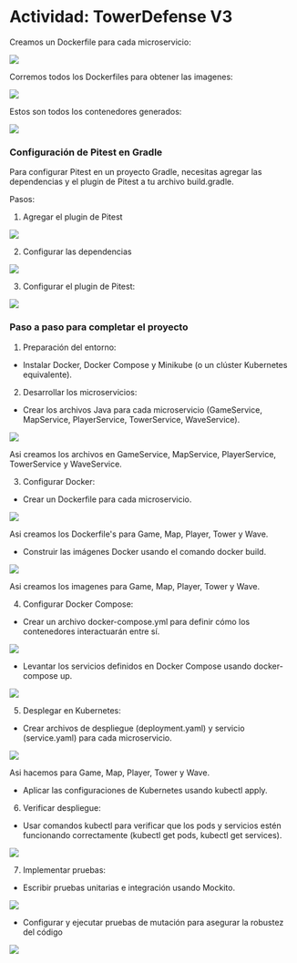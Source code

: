 # Actividad: TowerDefense V3

Creamos un Dockerfile para cada microservicio:

![](img/dockerfile.png)

Corremos todos los Dockerfiles para obtener las imagenes:

![](img/images.png)

Estos son todos los contenedores generados:

![](img/docker_containers.png)

### Configuración de Pitest en Gradle
Para configurar Pitest en un proyecto Gradle, necesitas agregar las dependencias y el plugin de Pitest a
tu archivo build.gradle.

Pasos:

1. Agregar el plugin de Pitest

![](img/add_pitest.png)

2. Configurar las dependencias

![](img/dependencies.png)

3. Configurar el plugin de Pitest:

![](img/config_pitest.png)

### Paso a paso para completar el proyecto

1. Preparación del entorno:

- Instalar Docker, Docker Compose y Minikube (o un clúster Kubernetes equivalente).

2. Desarrollar los microservicios:

- Crear los archivos Java para cada microservicio (GameService, MapService, PlayerService, TowerService, WaveService).

![](img/gameservice_code.png)

Asi creamos los archivos en GameService, MapService, PlayerService, TowerService y WaveService.

3. Configurar Docker:

- Crear un Dockerfile para cada microservicio.

![](img/dockerfile.png)

Asi creamos los Dockerfile's para Game, Map, Player, Tower y Wave.

- Construir las imágenes Docker usando el comando docker build.

![](img/build_image.png)

Asi creamos los imagenes para Game, Map, Player, Tower y Wave.

4. Configurar Docker Compose:

- Crear un archivo docker-compose.yml para definir cómo los contenedores interactuarán entre sí.

![](img/compose_code.png)

- Levantar los servicios definidos en Docker Compose usando docker-compose up.

![](img/compose.png)

5. Desplegar en Kubernetes:

- Crear archivos de despliegue (deployment.yaml) y servicio (service.yaml) para cada
microservicio.

![](img/kube_deploy_service.png)

Asi hacemos para Game, Map, Player, Tower y Wave.

- Aplicar las configuraciones de Kubernetes usando kubectl apply.

6. Verificar despliegue:

- Usar comandos kubectl para verificar que los pods y servicios estén funcionando
correctamente (kubectl get pods, kubectl get services).

![](img/kubectl_commands.png)

7. Implementar pruebas:

- Escribir pruebas unitarias e integración usando Mockito.

![](img/testing.png)

- Configurar y ejecutar pruebas de mutación para asegurar la robustez del código

![](img/pitest_deploy.png)

